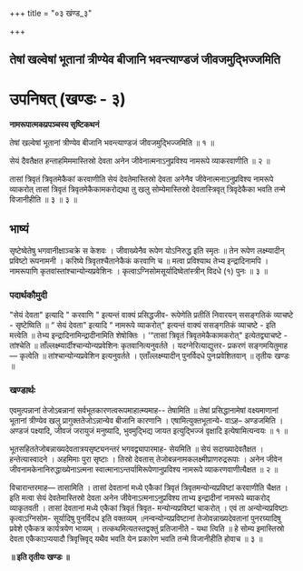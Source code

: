 +++
title = "०३ खंण्ड_३"

+++


## तेषां खल्वेषां भूतानां त्रीण्येव बीजानि भवन्त्याण्डजं जीवजमुदि्भज्जमिति

# **उपनिषत् (खण्डः - ३)**

**नामरूपात्मकप्रपञ्चस्य सृष्टिकथनं**

तेषां खल्वेषां भूतानां त्रीण्येव बीजानि भवन्त्याण्डजं जीवजमुदि्भज्जमिति ॥ १ ॥

सेयं दैवतैक्षत हन्ताहमिममास्तिस्रो देवता अनेन जीवेनात्मनाऽनुप्रविश्य नामरूपे व्याकरवाणीति ॥ २ ॥

तासां त्रिवृतं त्रिवृतमेकैकां करवाणीति सेयं देवतेमास्तिस्रो देवता अनेनैव जीवेनात्मनाऽनुप्रविश्य नामरूपे व्याकरोत् तासां त्रिवृतं त्रिवृतमेकैकामकरोद्यथा तु खलु सोम्येमास्तिस्रो देवतास्त्रिवृत् त्रिवृदेकैका भवति तन्मे विजानीहीति ॥ ३ ॥ ३ ॥

## **भाष्यं**

सृष्टेष्वेतेषु भगवानीक्षाञ्चक्रे स केशवः । जीवाख्येनैव रूपेण योऽनिरुद्ध इति स्मृतः ॥ तेन रूपेण लक्ष्म्यादीन् प्रविष्टो रूपनामनी । करिष्ये त्रिवृतश्चैतानेकैकं करवाणि च ॥ मत्वा प्रविश्याथ तेभ्य इन्द्रादिनामपि ।नामरूपाणि कृतवांस्तांश्चान्योन्यप्रवेशिनः । कृत्वाऽग्निसोमसूर्यादिष्वेतांस्त्रीन् विदधे (१) पुनः ॥ ३ ॥

### पदार्थकौमुदी

"सेयं देवता" इत्यादि " करवाणि " इत्यन्तं वाक्यं प्रसिद्धजीव- रूपेणेति प्रतीतिं निवारयन् ससङ्गतिकं व्याचष्टे - सृष्टेष्विति ॥ “ सेयं देवता" इत्यादि “ नामरूपे व्याकरोत्" इत्यन्तं वाक्यं ससङ्गतिकं व्याचष्टे - इति मत्त्वेति ॥ तेभ्य इन्द्रादिनामिन्द्रादीनामिति शेषोक्तिः । ‘“तासां त्रिवृतं त्रिवृतमेकैकामकरोत्" इत्येतद्व्याचष्टे - तांश्चेति ॥ ताँल्लक्ष्म्यार्दीश्चान्योन्यप्रवेशिनः कृतवानित्यनुवर्तते । यदग्नेरित्याद्युत्तर- प्रकरणं सङ्गमयितुमाह— कृत्वेति ॥ तांश्चान्योन्यप्रवेशिन इत्यनुवर्तते । एताँल्लक्ष्म्यादीन् पुनर्विदधे पुनःप्रवेशितवान् ॥ तृतीयः खण्डः ॥

### **खण्डार्थः**

एवमुत्पन्नानां तेजोऽबन्नानां सर्वभूतकारणत्वरूपमाहात्म्यमाह-- तेषामिति ॥ तेषां प्रसिद्धानामेषां वक्ष्यमाणानां भूतानां त्रीण्येव खलु प्रागुक्ततेजोऽन्नान्येव बीजानि कारणानि । एषामित्युक्तभूतान्ये- वाऽह– अण्डजमिति । अण्डजं पक्ष्यादि, जीवजं जरायुजं मनुष्यादि, भुवमुद्भिद्य जायत इत्युद्भिज्जं वृक्षादि इत्येषामित्यन्वयः ॥ १ ॥

भूतसहिततेजोबन्नाख्यदेवतात्रयसृष्ट्यनन्तरं भगवद्व्यापारमाह- सेयमिति ॥ सेयं सदाख्यादेवतैक्षत । हन्तेत्यास्वादने । अहमिमाः पुरा सृष्टाः । तिस्रो देवतास् तेजोबन्ननामकलक्ष्मीप्राणरुद्ररूपाः । अनेन जीवेन जीवनामकेनानिरुद्धाख्येनाऽत्मना स्वात्मानाऽन्तर्यामिरूपेणानुप्रविश्य नामरूपे व्याकरणवाणीत्यैक्षत ॥ २ ॥

विचारान्तरमाह— तासामिति । तासां देवतानां मध्ये एकैकां त्रिवृतं त्रिवृतमन्योन्यप्रविष्टां करवाणीति चैक्षत । इति मत्वा सेयं देवतेमास्तिस्रो देवता अनेन जीवेनाऽत्मनाऽनुप्रविश्य ताभ्य इन्द्रादीनां नामरूपे ब्याकरोद् व्याकृतवती । तासां देवतानां मध्ये एकैकां त्रिवृतं त्रिवृत- मन्योन्यप्रविष्टां चाकरोत् । एवं ता अन्योन्यप्रविष्टाः कृत्वाऽग्निसोम- सूर्यादिषु पुनर्विदध इति वक्तव्यम् ॥नन्वन्योन्यप्रविष्टानां तेजोवन्नाख्यदेवतानां पुनरग्र्यादिषु प्रवेशे एकैकत्र कार्यत्रयेण भाव्यम् । तत्कथमित्यतस्तद्वक्तुं प्रतिजानीते - यथा त्विति ॥ हे सोम्य इमास्तिस्रो देवता एकैकाऽप्ययादौ त्रिवृत्त्रिवृद् यथैव भवति येन प्रकारेण भवति तन्मे विजानीहीति होवाच ॥ ३ ॥

**॥ इति तृतीयः खण्डः ॥**

